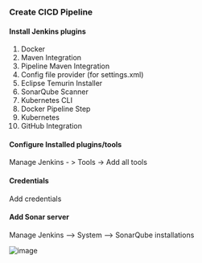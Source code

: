 ### Create CICD Pipeline

#### Install Jenkins plugins

1. Docker
2. Maven Integration
3. Pipeline Maven Integration
4. Config file provider (for settings.xml)
5. Eclipse Temurin Installer
6. SonarQube Scanner
7. Kubernetes CLI
8. Docker Pipeline Step
9. Kubernetes
10. GitHub Integration

#### Configure Installed plugins/tools

Manage Jenkins - > Tools -> Add all tools

#### Credentials

Add credentials

#### Add Sonar server

Manage Jenkins --> System --> SonarQube installations

![image](https://github.com/user-attachments/assets/1e27fe66-10fd-4bb0-86a5-e21a144cd744)
